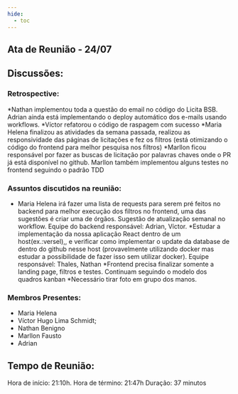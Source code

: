 ```yaml
---
hide:
  - toc
---
```


## Ata de Reunião - 24/07 

## Discussões:
### Retrospective:

*Nathan implementou toda a questão do email no código do Licita BSB. Adrian ainda está implementando o deploy automático dos e-mails usando workflows.
*Víctor refatorou o código de raspagem com sucesso
*Maria Helena finalizou as atividades da semana passada, realizou as responsividade das páginas de licitações e fez os filtros (está otimizando o código do frontend para melhor pesquisa nos filtros)
*Marllon ficou responsável por fazer as buscas de licitação por palavras chaves onde o PR já está disponível no github. Marllon também implementou alguns testes no frontend seguindo o padrão TDD


### Assuntos discutidos na reunião:
* Maria Helena irá fazer uma lista de requests para serem pré feitos no backend para melhor execução dos filtros no frontend, uma das sugestões é criar uma de órgãos. Sugestão de atualização semanal no workflow. Equipe do backend responsável: Adrian, Víctor.
*Estudar a implementação da nossa aplicação React dentro de um host(ex.:versel),, e verificar como implementar o update da database de dentro do github nesse host (provavelmente utilizando docker mas estudar a possibilidade de fazer isso sem utilizar docker). Equipe responsável: Thales, Nathan
*Frontend precisa finalizar somente a landing page, filtros e testes. Continuam seguindo o modelo dos quadros kanban
*Necessário tirar foto em grupo dos manos.



### Membros Presentes:
- Maria Helena
- Víctor Hugo Lima Schmidt;
- Nathan Benigno
- Marllon Fausto
- Adrian



## Tempo de Reunião:
Hora de início: 21:10h.
Hora de término: 21:47h
Duração: 37 minutos

